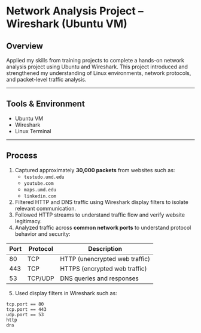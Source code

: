 # Network Analysis Project – Wireshark (Ubuntu VM)

## Overview
Applied my skills from training projects to complete a hands-on network analysis project using Ubuntu and Wireshark. This project introduced and strengthened my understanding of Linux environments, network protocols, and packet-level traffic analysis.

---

## Tools & Environment
- Ubuntu VM  
- Wireshark   
- Linux Terminal  

---

## Process
1. Captured approximately **30,000 packets** from websites such as:  
   - `testudo.umd.edu`  
   - `youtube.com`  
   - `maps.umd.edu`  
   - `linkedin.com`  
2. Filtered HTTP and DNS traffic using Wireshark display filters to isolate relevant communication.  
3. Followed HTTP streams to understand traffic flow and verify website legitimacy.  
4. Analyzed traffic across **common network ports** to understand protocol behavior and security:

| Port | Protocol | Description |
|------|----------|-------------|
| 80   | TCP      | HTTP (unencrypted web traffic) |
| 443  | TCP      | HTTPS (encrypted web traffic) |
| 53   | TCP/UDP  | DNS queries and responses |

5. Used display filters in Wireshark such as:  
```text
tcp.port == 80
tcp.port == 443
udp.port == 53
http
dns
